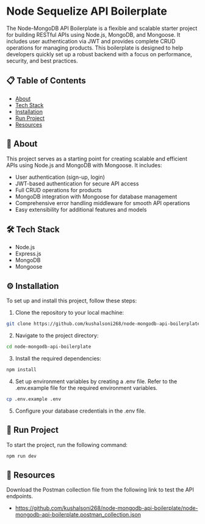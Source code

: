 # Node Sequelize API Boilerplate

The Node-MongoDB API Boilerplate is a flexible and scalable starter project for building RESTful APIs using Node.js, MongoDB, and Mongoose. It includes user authentication via JWT and provides complete CRUD operations for managing products. This boilerplate is designed to help developers quickly set up a robust backend with a focus on performance, security, and best practices.

## 📋 Table of Contents

- [About](#user-content-beginner-about)
- [Tech Stack](#user-content-️-tech-stack)
- [Installation](#user-content-️-installation)
- [Run Project](#user-content--run-project)
- [Resources](#page_facing_up-resources)

##  :beginner: About

This project serves as a starting point for creating scalable and efficient APIs using Node.js and MongoDB with Mongoose. It includes:

- User authentication (sign-up, login)
- JWT-based authentication for secure API access
- Full CRUD operations for products
- MongoDB integration with Mongoose for database management
- Comprehensive error handling middleware for smooth API operations
- Easy extensibility for additional features and models

## 🛠️ Tech Stack

- Node.js
- Express.js
- MongoDB
- Mongoose

## ⚙️ Installation

To set up and install this project, follow these steps:

1. Clone the repository to your local machine:

```bash
git clone https://github.com/kushalsoni268/node-mongodb-api-boilerplate.git
```

2. Navigate to the project directory:

```bash
cd node-mongodb-api-boilerplate
```

3. Install the required dependencies:

```bash
npm install
```

4. Set up environment variables by creating a .env file. Refer to the .env.example file for the required environment variables.

```bash
cp .env.example .env
```

5. Configure your database credentials in the .env file.

## 🚀 Run Project

To start the project, run the following command:

```bash
npm run dev
```

##  :page_facing_up: Resources

Download the Postman collection file from the following link to test the API endpoints.

- https://github.com/kushalsoni268/node-mongodb-api-boilerplate/node-mongodb-api-boilerplate.postman_collection.json